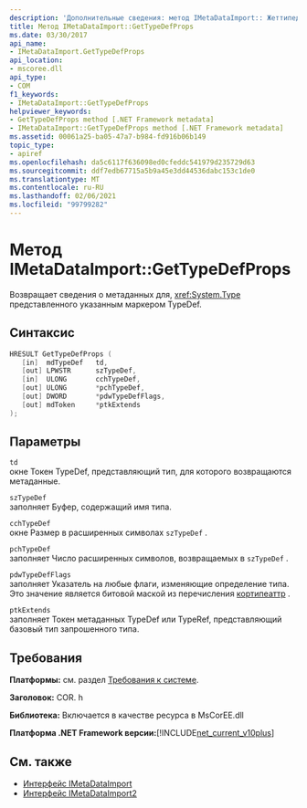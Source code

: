 ```yaml
---
description: 'Дополнительные сведения: метод IMetaDataImport:: Жеттипедефпропс'
title: Метод IMetaDataImport::GetTypeDefProps
ms.date: 03/30/2017
api_name:
- IMetaDataImport.GetTypeDefProps
api_location:
- mscoree.dll
api_type:
- COM
f1_keywords:
- IMetaDataImport::GetTypeDefProps
helpviewer_keywords:
- GetTypeDefProps method [.NET Framework metadata]
- IMetaDataImport::GetTypeDefProps method [.NET Framework metadata]
ms.assetid: 00061a25-ba05-47a7-b984-fd916b06b149
topic_type:
- apiref
ms.openlocfilehash: da5c6117f636098ed0cfeddc541979d235729d63
ms.sourcegitcommit: ddf7edb67715a5b9a45e3dd44536dabc153c1de0
ms.translationtype: MT
ms.contentlocale: ru-RU
ms.lasthandoff: 02/06/2021
ms.locfileid: "99799282"
---
```

# <a name="imetadataimportgettypedefprops-method"></a>Метод IMetaDataImport::GetTypeDefProps

Возвращает сведения о метаданных для, <xref:System.Type> представленного указанным маркером TypeDef.  
  
## <a name="syntax"></a>Синтаксис  
  
```cpp  
HRESULT GetTypeDefProps (  
   [in]  mdTypeDef   td,  
   [out] LPWSTR      szTypeDef,  
   [in]  ULONG       cchTypeDef,  
   [out] ULONG       *pchTypeDef,  
   [out] DWORD       *pdwTypeDefFlags,  
   [out] mdToken     *ptkExtends  
);  
```  
  
## <a name="parameters"></a>Параметры  

 `td`  
 окне Токен TypeDef, представляющий тип, для которого возвращаются метаданные.  
  
 `szTypeDef`  
 заполняет Буфер, содержащий имя типа.  
  
 `cchTypeDef`  
 окне Размер в расширенных символах `szTypeDef` .  
  
 `pchTypeDef`  
 заполняет Число расширенных символов, возвращаемых в `szTypeDef` .  
  
 `pdwTypeDefFlags`  
 заполняет Указатель на любые флаги, изменяющие определение типа. Это значение является битовой маской из перечисления [кортипеаттр](cortypeattr-enumeration.md) .  
  
 `ptkExtends`  
 заполняет Токен метаданных TypeDef или TypeRef, представляющий базовый тип запрошенного типа.  
  
## <a name="requirements"></a>Требования  

 **Платформы:** см. раздел [Требования к системе](../../get-started/system-requirements.md).  
  
 **Заголовок:** COR. h  
  
 **Библиотека:** Включается в качестве ресурса в MsCorEE.dll  
  
 **Платформа .NET Framework версии:**[!INCLUDE[net_current_v10plus](../../../../includes/net-current-v10plus-md.md)]  
  
## <a name="see-also"></a>См. также

- [Интерфейс IMetaDataImport](imetadataimport-interface.md)
- [Интерфейс IMetaDataImport2](imetadataimport2-interface.md)
